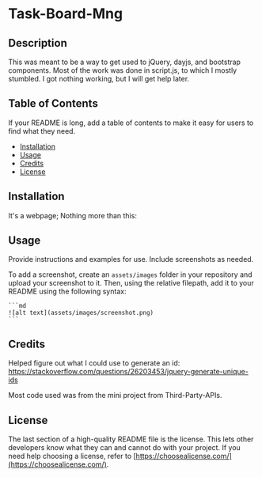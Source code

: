 # Task-Board-Mng

## Description

This was meant to be a way to get used to jQuery, dayjs, and bootstrap components. Most of the work was done in script.js, to which I mostly stumbled. I got nothing working, but I will get help later.

## Table of Contents

If your README is long, add a table of contents to make it easy for users to find what they need.

- [Installation](#installation)
- [Usage](#usage)
- [Credits](#credits)
- [License](#license)

## Installation

It's a webpage; Nothing more than this: 

## Usage

Provide instructions and examples for use. Include screenshots as needed.

To add a screenshot, create an `assets/images` folder in your repository and upload your screenshot to it. Then, using the relative filepath, add it to your README using the following syntax:

    ```md
    ![alt text](assets/images/screenshot.png)
    ```

## Credits

Helped figure out what I could use to generate an id:
https://stackoverflow.com/questions/26203453/jquery-generate-unique-ids

Most code used was from the mini project from Third-Party-APIs.

## License

The last section of a high-quality README file is the license. This lets other developers know what they can and cannot do with your project. If you need help choosing a license, refer to [https://choosealicense.com/](https://choosealicense.com/).
